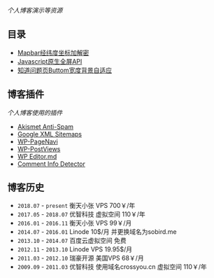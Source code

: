 *个人博客演示等资源*
## 目录
* [Mapbar经纬度坐标加解密](./MapBar-Coord-Convert.html)
* [Javascript原生全屏API](./Web-API-requestFullScreen.html)
* [知道问题页Buttom宽度背景自适应](./Baidu-Zhidao-button-optimize.html)

## 博客插件
*个人博客使用的插件*

* [Akismet Anti-Spam](https://wordpress.org/plugins/akismet/)
* [Google XML Sitemaps](https://wordpress.org/plugins/google-sitemap-generator/)
* [WP-PageNavi](https://wordpress.org/plugins/wp-pagenavi/)
* [WP-PostViews](https://wordpress.org/plugins/wp-postviews/)
* [WP Editor.md](https://wordpress.org/plugins/wp-editormd/)
* [Comment Info Detector](https://wordpress.org/plugins/comment-info-detector/)

## 博客历史
* `2018.07` - `present` 衡天小张 VPS 700￥/年
* `2017.05` - `2018.07` 优智科技 虚拟空间 110￥/年
* `2016.01` - `2016.11` 衡天小张 VPS 99￥/月
* `2014.07` - `2016.01` Linode 10$/月 并更换域名为sobird.me
* `2013.10` - `2014.07` 百度云虚拟空间 免费
* `2012.11` - `2013.10` Linode VPS 19.95$/月
* `2011.03` - `2012.10` 瑞豪开源 美国VPS 68￥/月
* `2009.09` - `2011.03` 优智科技 使用域名crossyou.cn 虚拟空间 110￥/年
